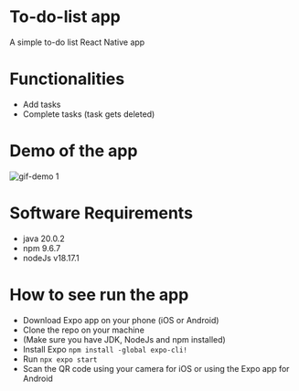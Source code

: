 
# To-do-list app
A simple to-do list React Native app

# Functionalities
- Add tasks
- Complete tasks (task gets deleted)

# Demo of the app
![gif-demo 1](https://github.com/nidhiramessur/to-do-list/assets/45523505/6984b3de-6f69-46d9-a579-ddd42113bfda)

# Software Requirements
- java 20.0.2
- npm 9.6.7
- nodeJs v18.17.1

# How to see run the app
- Download Expo app on your phone (iOS or Android)
- Clone the repo on your machine
- (Make sure you have JDK, NodeJs and npm installed)
- Install Expo `npm install -global expo-cli!`
- Run `npx expo start`
- Scan the QR code using your camera for iOS or using the Expo app for Android
